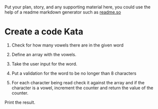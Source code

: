 Put your plan, story, and any supporting material here, you could use the help of a readme markdown generator such as [readme.so](https://readme.so/)


# Create a code Kata

1. Check for how many vowels there are in the given word

2. Define an array with the vowels.

3. Take the user input for the word.

4. Put a validation for the word to be no longer than 8 characters

5. For each character being read check it against the array and if the character is a vowel, increment the counter and return the value of the counter.

Print the result.
